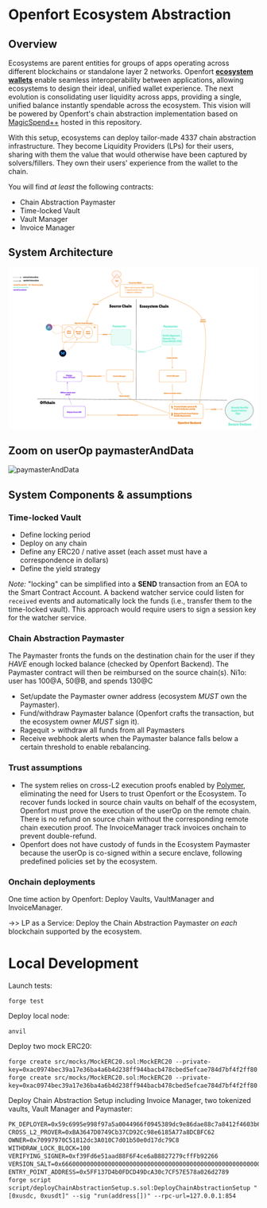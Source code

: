 # Openfort Ecosystem Abstraction

## Overview
Ecosystems are parent entities for groups of apps operating across different blockchains or standalone layer 2 networks. Openfort [**ecosystem wallets**](https://www.openfort.xyz/docs/guides/ecosystem) enable seamless interoperability between applications, allowing ecosystems to design their ideal, unified wallet experience. The next evolution is consolidating user liquidity across apps, providing a single, unified balance instantly spendable across the ecosystem. This vision will be powered by Openfort's chain abstraction implementation based on [MagicSpend++](https://ethresear.ch/t/magicspend-spend-now-debit-later/19678/9) hosted in this repository.

With this setup, ecosystems can deploy tailor-made 4337 chain abstraction infrastructure.
They become Liquidity Providers (LPs) for their users, sharing with them the value that would otherwise have been captured by solvers/fillers.
They own their users' experience from the wallet to the chain.


You will find *at least* the following contracts:

* Chain Abstraction Paymaster
* Time-locked Vault
* Vault Manager
* Invoice Manager

## System Architecture

![architecture](./assets/archi.jpg)

## Zoom on userOp paymasterAndData

![paymasterAndData](./assets/paymasterAndData.png)

## System Components & assumptions

### Time-locked Vault
- Define locking period
- Deploy on any chain
- Define any ERC20 / native asset (each asset must have a correspondence in dollars)
- Define the yield strategy

_Note:_ "locking" can be simplified into a **SEND** transaction from an EOA to the Smart Contract Account. A backend watcher service could listen for `received` events and automatically lock the funds (i.e., transfer them to the time-locked vault). This approach would require users to sign a session key for the watcher service.


### Chain Abstraction Paymaster

The Paymaster fronts the funds on the destination chain for the user if they _HAVE_ enough locked balance (checked by Openfort Backend).
The Paymaster contract will then be reimbursed on the source chain(s). Ni1o: user has 100@A, 50@B, and spends 130@C

* Set/update the Paymaster owner address (ecosystem *MUST* own the Paymaster).
* Fund/withdraw Paymaster balance (Openfort crafts the transaction, but the ecosystem owner _MUST_ sign it).
* Ragequit > withdraw all funds from all Paymasters
* Receive webhook alerts when the Paymaster balance falls below a certain threshold to enable rebalancing.

### Trust assumptions

* The system relies on cross-L2 execution proofs enabled by [Polymer](https://www.polymerlabs.org/), eliminating the need for Users to trust Openfort or the Ecosystem. To recover funds locked in source chain vaults on behalf of the ecosystem, Openfort must prove the execution of the userOp on the remote chain. There is no refund on source chain without the corresponding remote chain execution proof. The InvoiceManager track invoices onchain to prevent double-refund.
* Openfort does not have custody of funds in the Ecosystem Paymaster because the userOp is co-signed within a secure enclave, following predefined policies set by the ecosystem.


### Onchain deployments

One time action by Openfort: Deploy Vaults, VaultManager and InvoiceManager.

->> LP as a Service: Deploy the Chain Abstraction Paymaster *on each* blockchain supported by the ecosystem.


# Local Development


Launch tests:
```
forge test
```

Deploy local node:
```
anvil
```

Deploy two mock ERC20:

```
forge create src/mocks/MockERC20.sol:MockERC20 --private-key=0xac0974bec39a17e36ba4a6b4d238ff944bacb478cbed5efcae784d7bf4f2ff80
forge create src/mocks/MockERC20.sol:MockERC20 --private-key=0xac0974bec39a17e36ba4a6b4d238ff944bacb478cbed5efcae784d7bf4f2ff80
```


Deploy Chain Abstraction Setup including Invoice Manager, two tokenized vaults, Vault Manager and Paymaster:
```
PK_DEPLOYER=0x59c6995e998f97a5a0044966f0945389dc9e86dae88c7a8412f4603b6b78690d
CROSS_L2_PROVER=0xBA3647D0749Cb37CD92Cc98e6185A77a8DCBFC62
OWNER=0x70997970C51812dc3A010C7d01b50e0d17dc79C8
WITHDRAW_LOCK_BLOCK=100
VERIFYING_SIGNER=0xf39Fd6e51aad88F6F4ce6aB8827279cffFb92266
VERSION_SALT=0x6660000000000000000000000000000000000000000000000000000000000000
ENTRY_POINT_ADDRESS=0x5FF137D4b0FDCD49DcA30c7CF57E578a026d2789
forge script script/deployChainAbstractionSetup.s.sol:DeployChainAbstractionSetup "[0xusdc, 0xusdt]" --sig "run(address[])" --rpc-url=127.0.0.1:854
```